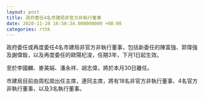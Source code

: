 ```yaml
---
layout: post
title: 政府委任4名市建局非官方非執行董事
date: 2020-11-20 16:58:34.000000000 +08:00
categories: rthk
---
```


政府委任或再度委任4名市建局非官方非執行董事，包括新委任的陳富強、郭偉強及謝偉銓，以及再度委任的歐陽杞浚，任期3年，下月1日起生效。

至於李國麟、麥美娟、潘永祥、胡志偉，將於本月30日離任。

市建局目前由周松崗出任主席，連同主席，將有18名非官方非執行董事、4名官方非執行董事，以及3名執行董事。
